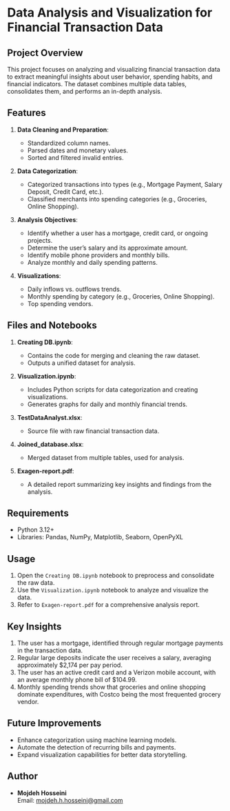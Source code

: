 # Data Analysis and Visualization for Financial Transaction Data

## Project Overview

This project focuses on analyzing and visualizing financial transaction data to extract meaningful insights about user behavior, spending habits, and financial indicators. The dataset combines multiple data tables, consolidates them, and performs an in-depth analysis.

## Features

1. **Data Cleaning and Preparation**:
   - Standardized column names.
   - Parsed dates and monetary values.
   - Sorted and filtered invalid entries.

2. **Data Categorization**:
   - Categorized transactions into types (e.g., Mortgage Payment, Salary Deposit, Credit Card, etc.).
   - Classified merchants into spending categories (e.g., Groceries, Online Shopping).

3. **Analysis Objectives**:
   - Identify whether a user has a mortgage, credit card, or ongoing projects.
   - Determine the user’s salary and its approximate amount.
   - Identify mobile phone providers and monthly bills.
   - Analyze monthly and daily spending patterns.

4. **Visualizations**:
   - Daily inflows vs. outflows trends.
   - Monthly spending by category (e.g., Groceries, Online Shopping).
   - Top spending vendors.

## Files and Notebooks

1. **Creating DB.ipynb**:
   - Contains the code for merging and cleaning the raw dataset.
   - Outputs a unified dataset for analysis.

2. **Visualization.ipynb**:
   - Includes Python scripts for data categorization and creating visualizations.
   - Generates graphs for daily and monthly financial trends.

3. **TestDataAnalyst.xlsx**:
   - Source file with raw financial transaction data.

4. **Joined_database.xlsx**:
   - Merged dataset from multiple tables, used for analysis.

5. **Exagen-report.pdf**:
   - A detailed report summarizing key insights and findings from the analysis.

## Requirements

- Python 3.12+
- Libraries: Pandas, NumPy, Matplotlib, Seaborn, OpenPyXL

## Usage

1. Open the `Creating DB.ipynb` notebook to preprocess and consolidate the raw data.
2. Use the `Visualization.ipynb` notebook to analyze and visualize the data.
3. Refer to `Exagen-report.pdf` for a comprehensive analysis report.

## Key Insights

1. The user has a mortgage, identified through regular mortgage payments in the transaction data.
2. Regular large deposits indicate the user receives a salary, averaging approximately $2,174 per pay period.
3. The user has an active credit card and a Verizon mobile account, with an average monthly phone bill of $104.99.
4. Monthly spending trends show that groceries and online shopping dominate expenditures, with Costco being the most frequented grocery vendor.

## Future Improvements

- Enhance categorization using machine learning models.
- Automate the detection of recurring bills and payments.
- Expand visualization capabilities for better data storytelling.

## Author

- **Mojdeh Hosseini**  
  Email: mojdeh.h.hosseini@gmail.com
